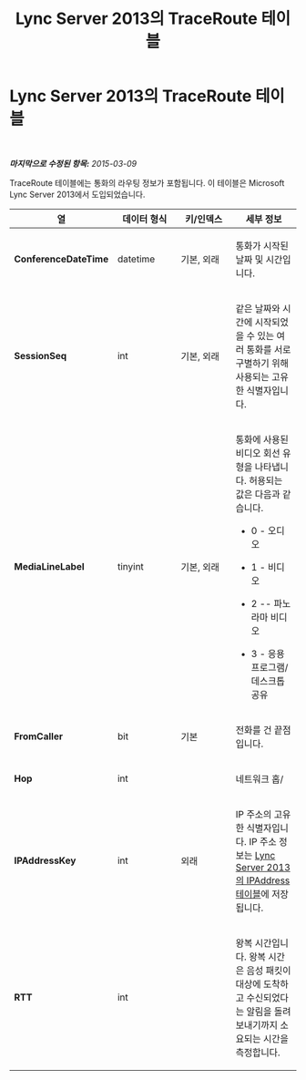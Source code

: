 ﻿---
title: Lync Server 2013의 TraceRoute 테이블
TOCTitle: Lync Server 2013의 TraceRoute 테이블
ms:assetid: b9493cef-6ece-4f13-bf68-dbf132aab4f4
ms:mtpsurl: https://technet.microsoft.com/ko-kr/library/JJ205205(v=OCS.15)
ms:contentKeyID: 49304835
ms.date: 08/24/2015
mtps_version: v=OCS.15
ms.translationtype: HT
---

# Lync Server 2013의 TraceRoute 테이블

 

_**마지막으로 수정된 항목:** 2015-03-09_

TraceRoute 테이블에는 통화의 라우팅 정보가 포함됩니다. 이 테이블은 Microsoft Lync Server 2013에서 도입되었습니다.


<table>
<colgroup>
<col style="width: 25%" />
<col style="width: 25%" />
<col style="width: 25%" />
<col style="width: 25%" />
</colgroup>
<thead>
<tr class="header">
<th><strong>열</strong></th>
<th><strong>데이터 형식</strong></th>
<th><strong>키/인덱스</strong></th>
<th><strong>세부 정보</strong></th>
</tr>
</thead>
<tbody>
<tr class="odd">
<td><p><strong>ConferenceDateTime</strong></p></td>
<td><p>datetime</p></td>
<td><p>기본, 외래</p></td>
<td><p>통화가 시작된 날짜 및 시간입니다.</p></td>
</tr>
<tr class="even">
<td><p><strong>SessionSeq</strong></p></td>
<td><p>int</p></td>
<td><p>기본, 외래</p></td>
<td><p>같은 날짜와 시간에 시작되었을 수 있는 여러 통화를 서로 구별하기 위해 사용되는 고유한 식별자입니다.</p></td>
</tr>
<tr class="odd">
<td><p><strong>MediaLineLabel</strong></p></td>
<td><p>tinyint</p></td>
<td><p>기본, 외래</p></td>
<td><p>통화에 사용된 비디오 회선 유형을 나타냅니다. 허용되는 값은 다음과 같습니다.</p>
<ul>
<li><p>0 - 오디오</p></li>
<li><p>1 - 비디오</p></li>
<li><p>2 -- 파노라마 비디오</p></li>
<li><p>3 - 응용 프로그램/데스크톱 공유</p></li>
</ul></td>
</tr>
<tr class="even">
<td><p><strong>FromCaller</strong></p></td>
<td><p>bit</p></td>
<td><p>기본</p></td>
<td><p>전화를 건 끝점입니다.</p></td>
</tr>
<tr class="odd">
<td><p><strong>Hop</strong></p></td>
<td><p>int</p></td>
<td><p></p></td>
<td><p>네트워크 홉/</p></td>
</tr>
<tr class="even">
<td><p><strong>IPAddressKey</strong></p></td>
<td><p>int</p></td>
<td><p>외래</p></td>
<td><p>IP 주소의 고유한 식별자입니다. IP 주소 정보는 <a href="lync-server-2013-ipaddress-table.md">Lync Server 2013의 IPAddress 테이블</a>에 저장됩니다.</p></td>
</tr>
<tr class="odd">
<td><p><strong>RTT</strong></p></td>
<td><p>int</p></td>
<td><p></p></td>
<td><p>왕복 시간입니다. 왕복 시간은 음성 패킷이 대상에 도착하고 수신되었다는 알림을 돌려 보내기까지 소요되는 시간을 측정합니다.</p></td>
</tr>
</tbody>
</table>

